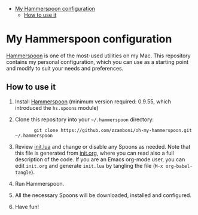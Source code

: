 - [My Hammerspoon configuration](#my-hammerspoon-configuration)
  - [How to use it](#how-to-use-it)


<a id="my-hammerspoon-configuration"></a>

# My Hammerspoon configuration

[Hammerspoon](http://www.hammerspoon.org/) is one of the most-used utilities on my Mac. This repository contains my personal configuration, which you can use as a starting point and modify to suit your needs and preferences.


<a id="how-to-use-it"></a>

## How to use it

1.  Install [Hammerspoon](http://www.hammerspoon.org/) (minimum version required: 0.9.55, which introduced the `hs.spoons` module)

2.  Clone this repository into your `~/.hammerspoon` directory:
    
    ```
           git clone https://github.com/zzamboni/oh-my-hammerspoon.git ~/.hammerspoon
    ```

3.  Review [init.lua](init.lua) and change or disable any Spoons as needed. Note that this file is generated from [init.org](init.md), where you can read also a full description of the code. If you are an Emacs org-mode user, you can edit `init.org` and generate `init.lua` by tangling the file (`M-x org-babel-tangle`).

4.  Run Hammerspoon.

5.  All the necessary Spoons will be downloaded, installed and configured.

6.  Have fun!